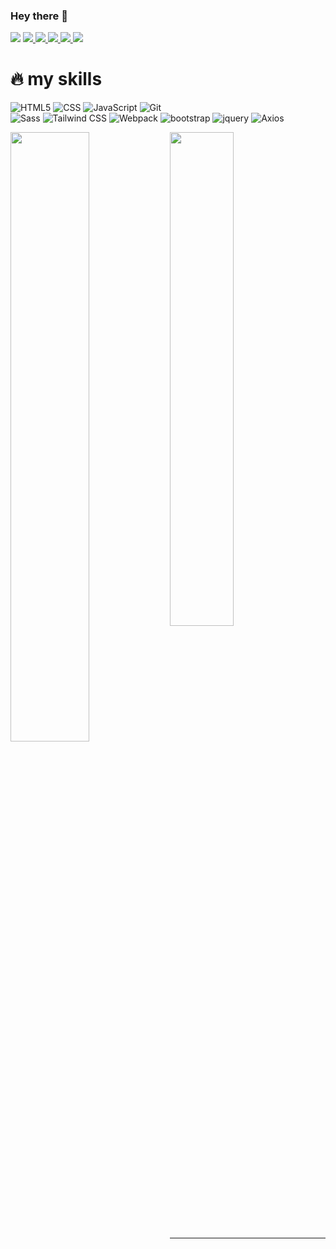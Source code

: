 ### Hey there 👋
<div>
  <img src="https://komarev.com/ghpvc/?username=mhmdmhd6&style=flat-square&color=green" />
  <a href="https://linkedin.com/in/mhmd-alavinezhad">
    <img src="https://img.shields.io/badge/LinkedIn-blue?logo=linkedin&logoColor=white" />
  </a>
  <a href="https://github.com/mhmdmhd6">
    <img src="https://img.shields.io/badge/github-black?logo=github&logoColor=white" />
    <img src="https://img.shields.io/github/followers/mhmdmhd6" />
  </a>
  <a href="mailto:mhmdmhdi.al@gmail.com">
    <img src="https://img.shields.io/badge/gmail-red?logo=gmail&logoColor=white" />
  </a>
  <a href="https://www.instagram.com/art_with_mhmd">
    <img src="https://img.shields.io/badge/instagram-purple?logo=instagram&logoColor=white" />
  </a>
</div>

<h1>🔥 my skills</h1>

![HTML5](https://img.shields.io/badge/-HTML5-000?&logo=html5&logoColor=E34F26)
![CSS](https://img.shields.io/badge/-CSS-000?&logo=css3&logoColor=1572B6)
![JavaScript](https://img.shields.io/badge/-JavaScript-000?&logo=JavaScript&logoColo)
![Git](https://img.shields.io/badge/-Git-000?&logo=git)
  <br/>
![Sass](https://img.shields.io/badge/-Sass-000?&logo=Sass)
![Tailwind CSS](https://img.shields.io/badge/-tailwindcss-000?&logo=tailwindcss)
![Webpack](https://img.shields.io/badge/-Webpack-000?&logo=Webpack)
![bootstrap](https://img.shields.io/badge/-bootstrap-000?&logo=bootstrap)
![jquery](https://img.shields.io/badge/-jquery-000?&logo=jquery)
![Axios](https://img.shields.io/badge/-Axios-000?&logo=Axios)
  <br/>


<div>
  <img width="50%" align="left" src="https://github-readme-stats.vercel.app/api?username=mhmdmhd6&show_icons=true&theme=radical" />
  <img width="45%" src="https://github-readme-stats.vercel.app/api/top-langs/?username=mhmdmhd6&layout=compact&theme=radical" />
</div>


---
<!--
**mhmdmhd6/mhmdmhd6** is a ✨ _special_ ✨ repository because its `README.md` (this file) appears on your GitHub profile.

Here are some ideas to get you started:

- 🔭 I’m currently working on ...
- 🌱 I’m currently learning ...
- 👯 I’m looking to collaborate on ...
- 🤔 I’m looking for help with ...
- 💬 Ask me about ...
- 📫 How to reach me: ...
- 😄 Pronouns: ...
- ⚡ Fun fact: ...
-->
